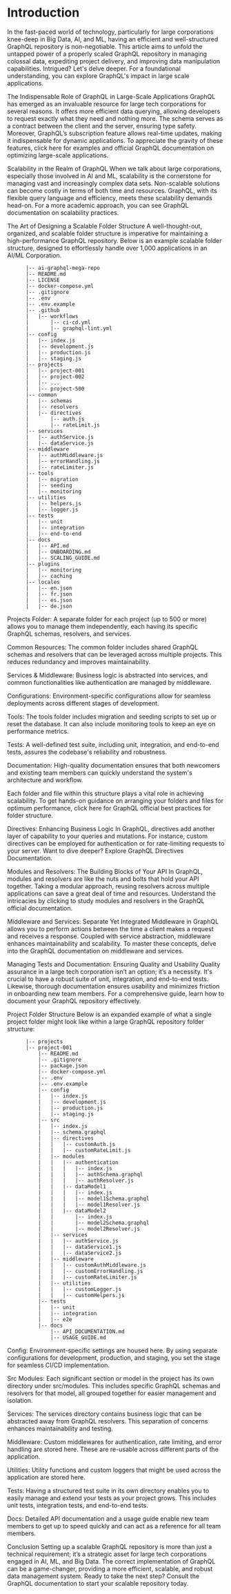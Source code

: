 ---
---

# Introduction

In the fast-paced world of technology, particularly for large corporations knee-deep in Big Data, AI, and ML, having an efficient and well-structured GraphQL repository is non-negotiable. This article aims to unfold the untapped power of a properly scaled GraphQL repository in managing colossal data, expediting project delivery, and improving data manipulation capabilities. Intrigued? Let's delve deeper. For a foundational understanding, you can explore GraphQL's impact in large scale applications.

The Indispensable Role of GraphQL in Large-Scale Applications
GraphQL has emerged as an invaluable resource for large tech corporations for several reasons. It offers more efficient data querying, allowing developers to request exactly what they need and nothing more. The schema serves as a contract between the client and the server, ensuring type safety. Moreover, GraphQL’s subscription feature allows real-time updates, making it indispensable for dynamic applications. To appreciate the gravity of these features, click here for examples and official GraphQL documentation on optimizing large-scale applications.

Scalability in the Realm of GraphQL
When we talk about large corporations, especially those involved in AI and ML, scalability is the cornerstone for managing vast and increasingly complex data sets. Non-scalable solutions can become costly in terms of both time and resources. GraphQL, with its flexible query language and efficiency, meets these scalability demands head-on. For a more academic approach, you can see GraphQL documentation on scalability practices.

The Art of Designing a Scalable Folder Structure
A well-thought-out, organized, and scalable folder structure is imperative for maintaining a high-performance GraphQL repository. Below is an example scalable folder structure, designed to effortlessly handle over 1,000 applications in an AI/ML Corporation.

```
      |-- ai-graphql-mega-repo
      |-- README.md
      |-- LICENSE
      |-- docker-compose.yml
      |-- .gitignore
      |-- .env
      |-- .env.example
      |-- .github
      |   |-- workflows
      |       |-- ci-cd.yml
      |       |-- graphql-lint.yml
      |-- config
      |   |-- index.js
      |   |-- development.js
      |   |-- production.js
      |   |-- staging.js
      |-- projects
      |   |-- project-001
      |   |-- project-002
      |   |-- ...
      |   |-- project-500
      |-- common
      |   |-- schemas
      |   |-- resolvers
      |   |-- directives
      |       |-- auth.js
      |       |-- rateLimit.js
      |-- services
      |   |-- authService.js
      |   |-- dataService.js
      |-- middleware
      |   |-- authMiddleware.js
      |   |-- errorHandling.js
      |   |-- rateLimiter.js
      |-- tools
      |   |-- migration
      |   |-- seeding
      |   |-- monitoring
      |-- utilities
      |   |-- helpers.js
      |   |-- logger.js
      |-- tests
      |   |-- unit
      |   |-- integration
      |   |-- end-to-end
      |-- docs
      |   |-- API.md
      |   |-- ONBOARDING.md
      |   |-- SCALING_GUIDE.md
      |-- plugins
      |   |-- monitoring
      |   |-- caching
      |-- locales
      |   |-- en.json
      |   |-- fr.json
      |   |-- es.json
      |   |-- de.json
```

Projects Folder: A separate folder for each project (up to 500 or more) allows you to manage them independently, each having its specific GraphQL schemas, resolvers, and services.

Common Resources: The common folder includes shared GraphQL schemas and resolvers that can be leveraged across multiple projects. This reduces redundancy and improves maintainability.

Services & Middleware: Business logic is abstracted into services, and common functionalities like authentication are managed by middleware.

Configurations: Environment-specific configurations allow for seamless deployments across different stages of development.

Tools: The tools folder includes migration and seeding scripts to set up or reset the database. It can also include monitoring tools to keep an eye on performance metrics.

Tests: A well-defined test suite, including unit, integration, and end-to-end tests, assures the codebase's reliability and robustness.

Documentation: High-quality documentation ensures that both newcomers and existing team members can quickly understand the system's architecture and workflow.

Each folder and file within this structure plays a vital role in achieving scalability. To get hands-on guidance on arranging your folders and files for optimum performance, click here for GraphQL official best practices for folder structure.

Directives: Enhancing Business Logic
In GraphQL, directives add another layer of capability to your queries and mutations. For instance, custom directives can be employed for authentication or for rate-limiting requests to your server. Want to dive deeper? Explore GraphQL Directives Documentation.

Modules and Resolvers: The Building Blocks of Your API
In GraphQL, modules and resolvers are like the nuts and bolts that hold your API together. Taking a modular approach, reusing resolvers across multiple applications can save a great deal of time and resources. Understand the intricacies by clicking to study modules and resolvers in the GraphQL official documentation.

Middleware and Services: Separate Yet Integrated
Middleware in GraphQL allows you to perform actions between the time a client makes a request and receives a response. Coupled with service abstraction, middleware enhances maintainability and scalability. To master these concepts, delve into the GraphQL documentation on middleware and services.

Managing Tests and Documentation: Ensuring Quality and Usability
Quality assurance in a large tech corporation isn’t an option; it’s a necessity. It's crucial to have a robust suite of unit, integration, and end-to-end tests. Likewise, thorough documentation ensures usability and minimizes friction in onboarding new team members. For a comprehensive guide, learn how to document your GraphQL repository effectively.

Project Folder Structure
Below is an expanded example of what a single project folder might look like within a large GraphQL repository folder structure:

```
      |-- projects
      |-- project-001
          |-- README.md
          |-- .gitignore
          |-- package.json
          |-- docker-compose.yml
          |-- .env
          |-- .env.example
          |-- config
          |   |-- index.js
          |   |-- development.js
          |   |-- production.js
          |   |-- staging.js
          |-- src
          |   |-- index.js
          |   |-- schema.graphql
          |   |-- directives
          |   |   |-- customAuth.js
          |   |   |-- customRateLimit.js
          |   |-- modules
          |   |   |-- authentication
          |   |   |   |-- index.js
          |   |   |   |-- authSchema.graphql
          |   |   |   |-- authResolver.js
          |   |   |-- dataModel1
          |   |   |   |-- index.js
          |   |   |   |-- model1Schema.graphql
          |   |   |   |-- model1Resolver.js
          |   |   |-- dataModel2
          |   |       |-- index.js
          |   |       |-- model2Schema.graphql
          |   |       |-- model2Resolver.js
          |   |-- services
          |   |   |-- authService.js
          |   |   |-- dataService1.js
          |   |   |-- dataService2.js
          |   |-- middleware
          |   |   |-- customAuthMiddleware.js
          |   |   |-- customErrorHandling.js
          |   |   |-- customRateLimiter.js
          |   |-- utilities
          |   |   |-- customLogger.js
          |   |   |-- customHelpers.js
          |-- tests
          |   |-- unit
          |   |-- integration
          |   |-- e2e
          |-- docs
              |-- API_DOCUMENTATION.md
              |-- USAGE_GUIDE.md
```

Config: Environment-specific settings are housed here. By using separate configurations for development, production, and staging, you set the stage for seamless CI/CD implementation.

Src Modules: Each significant section or model in the project has its own directory under src/modules. This includes specific GraphQL schemas and resolvers for that model, all grouped together for easier management and isolation.

Services: The services directory contains business logic that can be abstracted away from GraphQL resolvers. This separation of concerns enhances maintainability and testing.

Middleware: Custom middlewares for authentication, rate limiting, and error handling are stored here. These are re-usable across different parts of the application.

Utilities: Utility functions and custom loggers that might be used across the application are stored here.

Tests: Having a structured test suite in its own directory enables you to easily manage and extend your tests as your project grows. This includes unit tests, integration tests, and end-to-end tests.

Docs: Detailed API documentation and a usage guide enable new team members to get up to speed quickly and can act as a reference for all team members.

Conclusion
Setting up a scalable GraphQL repository is more than just a technical requirement; it’s a strategic asset for large tech corporations engaged in AI, ML, and Big Data. The correct implementation of GraphQL can be a game-changer, providing a more efficient, scalable, and robust data management system. Ready to take the next step? Consult the GraphQL documentation to start your scalable repository today.
